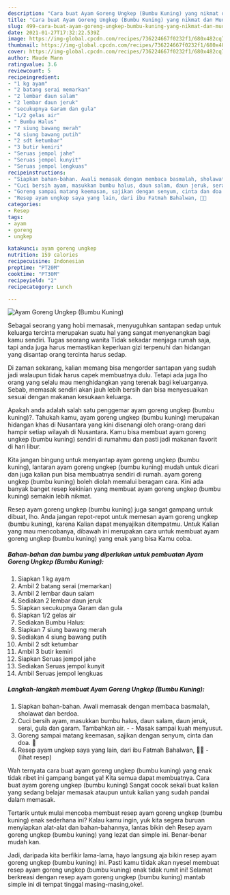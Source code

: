 ```yaml
---
description: "Cara buat Ayam Goreng Ungkep (Bumbu Kuning) yang nikmat dan Mudah Dibuat"
title: "Cara buat Ayam Goreng Ungkep (Bumbu Kuning) yang nikmat dan Mudah Dibuat"
slug: 499-cara-buat-ayam-goreng-ungkep-bumbu-kuning-yang-nikmat-dan-mudah-dibuat
date: 2021-01-27T17:32:22.539Z
image: https://img-global.cpcdn.com/recipes/736224667f0232f1/680x482cq70/ayam-goreng-ungkep-bumbu-kuning-foto-resep-utama.jpg
thumbnail: https://img-global.cpcdn.com/recipes/736224667f0232f1/680x482cq70/ayam-goreng-ungkep-bumbu-kuning-foto-resep-utama.jpg
cover: https://img-global.cpcdn.com/recipes/736224667f0232f1/680x482cq70/ayam-goreng-ungkep-bumbu-kuning-foto-resep-utama.jpg
author: Maude Mann
ratingvalue: 3.6
reviewcount: 5
recipeingredient:
- "1 kg ayam"
- "2 batang serai memarkan"
- "2 lembar daun salam"
- "2 lembar daun jeruk"
- "secukupnya Garam dan gula"
- "1/2 gelas air"
- " Bumbu Halus"
- "7 siung bawang merah"
- "4 siung bawang putih"
- "2 sdt ketumbar"
- "3 butir kemiri"
- "Seruas jempol jahe"
- "Seruas jempol kunyit"
- "Seruas jempol lengkuas"
recipeinstructions:
- "Siapkan bahan-bahan. Awali memasak dengan membaca basmalah, sholawat dan berdoa."
- "Cuci bersih ayam, masukkan bumbu halus, daun salam, daun jeruk, serai, gula dan garam. Tambahkan air.   Masak sampai kuah menyusut."
- "Goreng sampai matang keemasan, sajikan dengan senyum, cinta dan doa. 🖤"
- "Resep ayam ungkep saya yang lain, dari ibu Fatmah Bahalwan, 🖤🥰           (lihat resep)"
categories:
- Resep
tags:
- ayam
- goreng
- ungkep

katakunci: ayam goreng ungkep 
nutrition: 159 calories
recipecuisine: Indonesian
preptime: "PT20M"
cooktime: "PT30M"
recipeyield: "2"
recipecategory: Lunch

---
```



![Ayam Goreng Ungkep (Bumbu Kuning)](https://img-global.cpcdn.com/recipes/736224667f0232f1/680x482cq70/ayam-goreng-ungkep-bumbu-kuning-foto-resep-utama.jpg)

Sebagai seorang yang hobi memasak, menyuguhkan santapan sedap untuk keluarga tercinta merupakan suatu hal yang sangat menyenangkan bagi kamu sendiri. Tugas seorang  wanita Tidak sekadar menjaga rumah saja, tapi anda juga harus memastikan keperluan gizi terpenuhi dan hidangan yang disantap orang tercinta harus sedap.

Di zaman  sekarang, kalian memang bisa mengorder santapan yang sudah jadi walaupun tidak harus capek membuatnya dulu. Tetapi ada juga lho orang yang selalu mau menghidangkan yang terenak bagi keluarganya. Sebab, memasak sendiri akan jauh lebih bersih dan bisa menyesuaikan sesuai dengan makanan kesukaan keluarga. 



Apakah anda adalah salah satu penggemar ayam goreng ungkep (bumbu kuning)?. Tahukah kamu, ayam goreng ungkep (bumbu kuning) merupakan hidangan khas di Nusantara yang kini disenangi oleh orang-orang dari hampir setiap wilayah di Nusantara. Kamu bisa membuat ayam goreng ungkep (bumbu kuning) sendiri di rumahmu dan pasti jadi makanan favorit di hari libur.

Kita jangan bingung untuk menyantap ayam goreng ungkep (bumbu kuning), lantaran ayam goreng ungkep (bumbu kuning) mudah untuk dicari dan juga kalian pun bisa membuatnya sendiri di rumah. ayam goreng ungkep (bumbu kuning) boleh diolah memalui beragam cara. Kini ada banyak banget resep kekinian yang membuat ayam goreng ungkep (bumbu kuning) semakin lebih nikmat.

Resep ayam goreng ungkep (bumbu kuning) juga sangat gampang untuk dibuat, lho. Anda jangan repot-repot untuk memesan ayam goreng ungkep (bumbu kuning), karena Kalian dapat menyajikan ditempatmu. Untuk Kalian yang mau mencobanya, dibawah ini merupakan cara untuk membuat ayam goreng ungkep (bumbu kuning) yang enak yang bisa Kamu coba.

<!--inarticleads1-->

##### Bahan-bahan dan bumbu yang diperlukan untuk pembuatan Ayam Goreng Ungkep (Bumbu Kuning):

1. Siapkan 1 kg ayam
1. Ambil 2 batang serai (memarkan)
1. Ambil 2 lembar daun salam
1. Sediakan 2 lembar daun jeruk
1. Siapkan secukupnya Garam dan gula
1. Siapkan 1/2 gelas air
1. Sediakan  Bumbu Halus:
1. Siapkan 7 siung bawang merah
1. Sediakan 4 siung bawang putih
1. Ambil 2 sdt ketumbar
1. Ambil 3 butir kemiri
1. Siapkan Seruas jempol jahe
1. Sediakan Seruas jempol kunyit
1. Ambil Seruas jempol lengkuas




<!--inarticleads2-->

##### Langkah-langkah membuat Ayam Goreng Ungkep (Bumbu Kuning):

1. Siapkan bahan-bahan. Awali memasak dengan membaca basmalah, sholawat dan berdoa.
1. Cuci bersih ayam, masukkan bumbu halus, daun salam, daun jeruk, serai, gula dan garam. Tambahkan air.  -  - Masak sampai kuah menyusut.
1. Goreng sampai matang keemasan, sajikan dengan senyum, cinta dan doa. 🖤
1. Resep ayam ungkep saya yang lain, dari ibu Fatmah Bahalwan, 🖤🥰 -           (lihat resep)




Wah ternyata cara buat ayam goreng ungkep (bumbu kuning) yang enak tidak ribet ini gampang banget ya! Kita semua dapat membuatnya. Cara buat ayam goreng ungkep (bumbu kuning) Sangat cocok sekali buat kalian yang sedang belajar memasak ataupun untuk kalian yang sudah pandai dalam memasak.

Tertarik untuk mulai mencoba membuat resep ayam goreng ungkep (bumbu kuning) enak sederhana ini? Kalau kamu ingin, yuk kita segera buruan menyiapkan alat-alat dan bahan-bahannya, lantas bikin deh Resep ayam goreng ungkep (bumbu kuning) yang lezat dan simple ini. Benar-benar mudah kan. 

Jadi, daripada kita berfikir lama-lama, hayo langsung aja bikin resep ayam goreng ungkep (bumbu kuning) ini. Pasti kamu tiidak akan nyesel membuat resep ayam goreng ungkep (bumbu kuning) enak tidak rumit ini! Selamat berkreasi dengan resep ayam goreng ungkep (bumbu kuning) mantab simple ini di tempat tinggal masing-masing,oke!.

